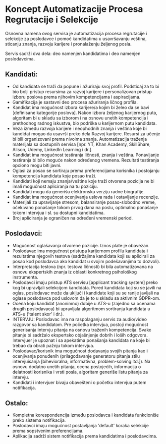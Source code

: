 # Koncept Automatizacije Procesa Regrutacije i Selekcije

Osnovna namena ovog servisa je automatizacija procesa regrutacije i selekcije za poslodavce i pomoć kandidatima u usavršavanju veština, sticanju znanja, razvoju karijere i pronalaženju željenog posla.

Servis sadrži dva dela: deo namenjen kandidatima i deo namenjen poslodavcima.

## Kandidati:

- Od kandidata se traži da popune i ažuriraju svoj profil. Podsticaj za to bi bio bolji pristup resursima za razvoj karijere i personalizovan pristup izboru poslova prema njihovim kompetencijama i aspiracijama.
- Gamifikacija je sastavni deo procesa ažuriranja ličnog profila.
- Kandidat ima mogućnost izbora karijere/a kojim bi želeo da se bavi [definisane kategorije poslova]. Nakon izbora željenog karijernog puta, algoritam bi u skladu sa izborom i na osnovu unetih kompetencija i prethodnog radnog iskustva, bio podrška u karijernom putu kandidata.
- Veza između razvoja karijere i neophodnih znanja i veština koje bi kandidat mogao da usavrši preko dela Razvoj karijere. Resursi za učenje bi bili organizovani prema nivoima znanja. Automatizacija traženja materijala sa dostupnih servisa [npr. YT, Khan Academy, SkillShare, Alison, Udemy, LinkedIn Learning i dr.].
- Kandidat ima mogućnost testiranja ličnosti, znanja i veština. Ponavljanje testiranja bi bilo moguće nakon određenog vremena. Rezultati testiranja opciono mogu biti javni.
- Oglasi za posao se sortiraju prema preferencijama korisnika i postojanju kompetencija kandidata koje posao traži.
- Kandidati koji nemaju znanja/veštine koje traži otvorena pozicija ne bi imali mogućnost apliciranja na tu poziciju.
- Kandidati mogu da generišu elektronsku verziju radne biografije.
- Kandidat ima mogućnost ocenjivanja uslova rada i ostavljanje recenzije.
- Materijali za upravljanje stresom, balansiranje posao-slobodno vreme, očekivano ponašanje tokom prvog dana na poslu, optimalno ponašanje tokom intervjua i sl. su dostupni kandidatima.
- Broj apliciranja je ograničen na određeni vremenski period.

## Poslodavci:

- Mogućnost oglašavanja otvorene pozicije. Iznos plate je obavezan.
- Poslodavac ima mogućnost pristupa karijernom profilu kandidata i rezultatima njegovih testova (sadržajima kandidata koji su aplicirali za posao kod poslodavca ako kandidat u svojim podešavanjima to dozvoli).
- Interpretacija testova (npr. testova ličnosti) bi bila automatizovana na osnovu ekspertskih znanja iz oblasti konkretnog psihološkog instrumenta.
- Poslodavci imaju pristup ATS servisu [applicant tracking system] preko kog bi upravljali selekcijom kandidata. Pored kandidata koji su se javili na oglas, poslodavac može da uključi i kandidate koji su se ranije javljali na oglase poslodavca pod uslovom da je to u skladu sa aktivnim GDPR-om.
- Ocena koju kandidat (anonimno) dobije u ATS-u (zajedno sa ocenama drugih poslodavaca) bi upravljala algoritmom sortiranja kandidata u ATS-u ('talent skor' i dr.).
- INTERVJU: Poslodavac ima na raspolaganju servis za audio/video razgovor sa kandidatom. Pre početka intervjua, postoji mogućnost generisanja intervju pitanja na osnovu traženih kompetencija. Svako pitanje bi sadržalo ekspertsko objašnjenje dobrih i loših odgovora. Intervjuer je upoznat i sa apekatima ponašanja kandidata na koje bi trebao da obrati pažnju tokom intervjua.
- Poslodavac/korisnik ima mogućnost dodavanja svojih pitanja kao i ocenjivanja ponuđenih (prilagođavanje generatoru pitanja stilu intervjuisanja [bihevioralna, informativna, problem-solving itd.]). Na osnovu dodatno unetih pitanja, ocena postojećih, informacija o delatnosti korisnika i vrsti posla, algoritam generiše listu pitanja za intervju.
- Kandidati i intervjuer bivaju obavešteni o početku intervjua putem notifikacija.

## Ostalo:

- Kompletna korespondencija između poslodavca i kandidata funkcioniše preko sistema notifikacija.
- Poslodavci imaju mogućnost postavljanja 'default' koraka selekcije prema sopstvenim preferencijama.
- Aplikacija sadrži sistem notifikacija prema kandidatima i poslodavcima.
